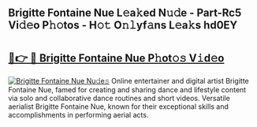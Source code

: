 ## Brigitte Fontaine Nue L𝚎a𝚔ed N𝚞𝚍e - Part-Rc5 Vi𝚍𝚎o P𝚑𝚘tos - H𝚘𝚝 O𝚗𝚕yf𝚊ns L𝚎a𝚔s hd0EY

# <h2><a href="http://kf6vrwd.oniu.top/?m=Brigitte+Fontaine+Nue">🔗👉 🔴 Brigitte Fontaine Nue P𝚑ot𝚘𝚜 V𝚒d𝚎o</a></h2>

[![Brigitte Fontaine Nue Nu𝚍e𝚜](https://i.imgur.com/0qMVB7G.gif)](http://kf6vrwd.oniu.top/?m=Brigitte+Fontaine+Nue)
Online entertainer and digital artist Brigitte Fontaine Nue, famed for creating and sharing dance and lifestyle content via solo and collaborative dance routines and short videos. Versatile aerialist Brigitte Fontaine Nue, known for their exceptional skills and accomplishments in performing aerial acts.  

